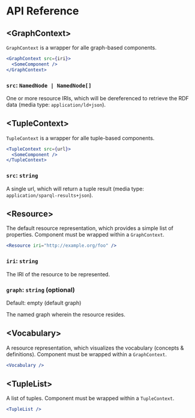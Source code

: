 # API Reference

## &lt;GraphContext>

`GraphContext` is a wrapper for alle graph-based components.

```jsx
<GraphContext src={iri}>
  <SomeComponent />
</GraphContext>
```

### `src`: `NamedNode | NamedNode[]`

One or more resource IRIs, which will be dereferenced to retrieve the RDF data (media type: `application/ld+json`).

## &lt;TupleContext>

`TupleContext` is a wrapper for alle tuple-based components.

```jsx
<TupleContext src={url}>
  <SomeComponent />
</TupleContext>
```

### `src`: `string`

A single url, which will return a tuple result (media type: `application/sparql-results+json`).

## &lt;Resource>

The default resource representation, which provides a simple list of properties. Component must be wrapped within a `GraphContext`.

```jsx
<Resource iri="http://example.org/foo" />
```

### `iri`: `string`

The IRI of the resource to be represented.

### `graph`: `string` (optional)

Default: empty (default graph)

The named graph wherein the resource resides.

## &lt;Vocabulary>

A resource representation, which visualizes the vocabulary (concepts & definitions). Component must be wrapped within a `GraphContext`.

```jsx
<Vocabulary />
```

## &lt;TupleList>

A list of tuples. Component must be wrapped within a `TupleContext`.

```jsx
<TupleList />
```

